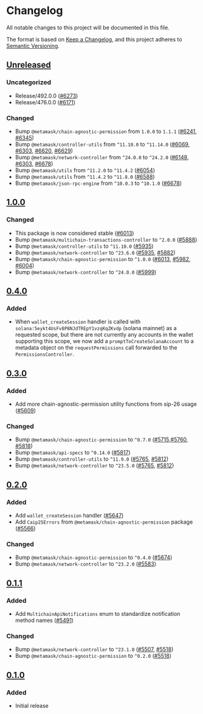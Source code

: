 # Changelog

All notable changes to this project will be documented in this file.

The format is based on [Keep a Changelog](https://keepachangelog.com/en/1.0.0/),
and this project adheres to [Semantic Versioning](https://semver.org/spec/v2.0.0.html).

## [Unreleased]

### Uncategorized

- Release/492.0.0 ([#6273](https://github.com/MetaMask/core/pull/6273))
- Release/476.0.0 ([#6171](https://github.com/MetaMask/core/pull/6171))

### Changed

- Bump `@metamask/chain-agnostic-permission` from `1.0.0` to `1.1.1` ([#6241](https://github.com/MetaMask/core/pull/6241), [#6345](https://github.com/MetaMask/core/pull/6241))
- Bump `@metamask/controller-utils` from `^11.10.0` to `^11.14.0` ([#6069](https://github.com/MetaMask/core/pull/6069), [#6303](https://github.com/MetaMask/core/pull/6303), [#6620](https://github.com/MetaMask/core/pull/6620), [#6629](https://github.com/MetaMask/core/pull/6629))
- Bump `@metamask/network-controller` from `^24.0.0` to `^24.2.0` ([#6148](https://github.com/MetaMask/core/pull/6148), [#6303](https://github.com/MetaMask/core/pull/6303), [#6678](https://github.com/MetaMask/core/pull/6678))
- Bump `@metamask/utils` from `^11.2.0` to `^11.4.2` ([#6054](https://github.com/MetaMask/core/pull/6054))
- Bump `@metamask/utils` from `^11.4.2` to `^11.8.0` ([#6588](https://github.com/MetaMask/core/pull/6588))
- Bump `@metamask/json-rpc-engine` from `^10.0.3` to `^10.1.0` ([#6678](https://github.com/MetaMask/core/pull/6678))

## [1.0.0]

### Changed

- This package is now considered stable ([#6013](https://github.com/MetaMask/core/pull/6013))
- Bump `@metamask/multichain-transactions-controller` to `^2.0.0` ([#5888](https://github.com/MetaMask/core/pull/5888))
- Bump `@metamask/controller-utils` to `^11.10.0` ([#5935](https://github.com/MetaMask/core/pull/5935))
- Bump `@metamask/network-controller` to `^23.6.0` ([#5935](https://github.com/MetaMask/core/pull/5935), [#5882](https://github.com/MetaMask/core/pull/5882))
- Bump `@metamask/chain-agnostic-permission` to `^1.0.0` ([#6013](https://github.com/MetaMask/core/pull/6013), [#5982](https://github.com/MetaMask/core/pull/5982), [#6004](https://github.com/MetaMask/core/pull/6004))
- Bump `@metamask/network-controller` to `^24.0.0` ([#5999](https://github.com/MetaMask/core/pull/5999))

## [0.4.0]

### Added

- When `wallet_createSession` handler is called with `solana:5eykt4UsFv8P8NJdTREpY1vzqKqZKvdp` (solana mainnet) as a requested scope, but there are not currently any accounts in the wallet supporting this scope, we now add a `promptToCreateSolanaAccount` to a metadata object on the `requestPermissions` call forwarded to the `PermissionsController`.

## [0.3.0]

### Added

- Add more chain-agnostic-permission utility functions from sip-26 usage ([#5609](https://github.com/MetaMask/core/pull/5609))

### Changed

- Bump `@metamask/chain-agnostic-permission` to `^0.7.0` ([#5715](https://github.com/MetaMask/core/pull/5715),[#5760](https://github.com/MetaMask/core/pull/5760), [#5818](https://github.com/MetaMask/core/pull/5818))
- Bump `@metamask/api-specs` to `^0.14.0` ([#5817](https://github.com/MetaMask/core/pull/5817))
- Bump `@metamask/controller-utils` to `^11.9.0` ([#5765](https://github.com/MetaMask/core/pull/5765), [#5812](https://github.com/MetaMask/core/pull/5812))
- Bump `@metamask/network-controller` to `^23.5.0` ([#5765](https://github.com/MetaMask/core/pull/5765), [#5812](https://github.com/MetaMask/core/pull/5812))

## [0.2.0]

### Added

- Add `wallet_createSession` handler ([#5647](https://github.com/MetaMask/core/pull/5647))
- Add `Caip25Errors` from `@metamask/chain-agnostic-permission` package ([#5566](https://github.com/MetaMask/core/pull/5566))

### Changed

- Bump `@metamask/chain-agnostic-permission` to `^0.4.0` ([#5674](https://github.com/MetaMask/core/pull/5674))
- Bump `@metamask/network-controller` to `^23.2.0` ([#5583](https://github.com/MetaMask/core/pull/5583))

## [0.1.1]

### Added

- Add `MultichainApiNotifications` enum to standardize notification method names ([#5491](https://github.com/MetaMask/core/pull/5491))

### Changed

- Bump `@metamask/network-controller` to `^23.1.0` ([#5507](https://github.com/MetaMask/core/pull/5507), [#5518](https://github.com/MetaMask/core/pull/5518))
- Bump `@metamask/chain-agnostic-permission` to `^0.2.0` ([#5518](https://github.com/MetaMask/core/pull/5518))

## [0.1.0]

### Added

- Initial release

[Unreleased]: https://github.com/MetaMask/core/compare/@metamask/multichain-api-middleware@1.0.0...HEAD
[1.0.0]: https://github.com/MetaMask/core/compare/@metamask/multichain-api-middleware@0.4.0...@metamask/multichain-api-middleware@1.0.0
[0.4.0]: https://github.com/MetaMask/core/compare/@metamask/multichain-api-middleware@0.3.0...@metamask/multichain-api-middleware@0.4.0
[0.3.0]: https://github.com/MetaMask/core/compare/@metamask/multichain-api-middleware@0.2.0...@metamask/multichain-api-middleware@0.3.0
[0.2.0]: https://github.com/MetaMask/core/compare/@metamask/multichain-api-middleware@0.1.1...@metamask/multichain-api-middleware@0.2.0
[0.1.1]: https://github.com/MetaMask/core/compare/@metamask/multichain-api-middleware@0.1.0...@metamask/multichain-api-middleware@0.1.1
[0.1.0]: https://github.com/MetaMask/core/releases/tag/@metamask/multichain-api-middleware@0.1.0
